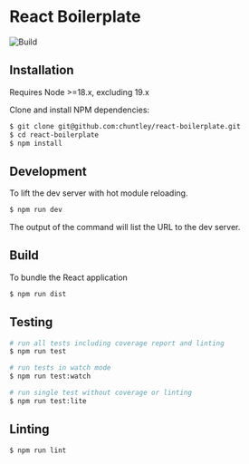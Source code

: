 React Boilerplate
========

![Build](https://github.com/chuntley/react-boilerplate/workflows/Build/badge.svg)

Installation
---

Requires Node >=18.x, excluding 19.x

Clone and install NPM dependencies:

```bash
$ git clone git@github.com:chuntley/react-boilerplate.git
$ cd react-boilerplate
$ npm install
```

Development
---
To lift the dev server with hot module reloading.
```bash
$ npm run dev
```
The output of the command will list the URL to the dev server.

Build
---

To bundle the React application
```bash
$ npm run dist
```

Testing
---

```bash
# run all tests including coverage report and linting
$ npm run test

# run tests in watch mode
$ npm run test:watch

# run single test without coverage or linting
$ npm run test:lite
```

Linting
---
```bash
$ npm run lint
```
